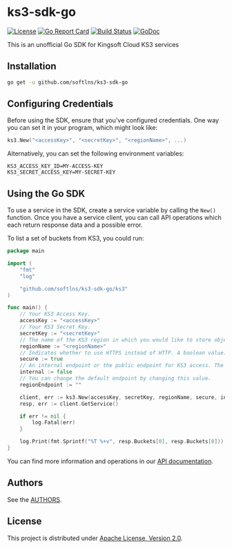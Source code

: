 # ks3-sdk-go

[![License][license-image]][license-url]
[![Go Report Card][report-image]][report-url]
[![Build Status][travis-image]][travis-url]
[![GoDoc][godoc-image]][godoc-url]

This is an  unofficial Go SDK for Kingsoft Cloud KS3 services

## Installation

```bash
go get -u github.com/softlns/ks3-sdk-go

```

## Configuring Credentials

Before using the SDK, ensure that you've configured credentials. One
way you can set it in your program, which might look like:

```go
ks3.New("<accessKey>", "<secretKey>", "<regionName>", ...)
```

Alternatively, you can set the following environment variables:

```
KS3_ACCESS_KEY_ID=MY-ACCESS-KEY
KS3_SECRET_ACCESS_KEY=MY-SECRET-KEY
```

## Using the Go SDK

To use a service in the SDK, create a service variable by calling the `New()`
function. Once you have a service client, you can call API operations which each
return response data and a possible error.

To list a set of buckets from KS3, you could run:

```go
package main

import (
	"fmt"
	"log"

	"github.com/softlns/ks3-sdk-go/ks3"
)

func main() {
	// Your KS3 Access Key.
	accessKey := "<accessKey>"
	// Your KS3 Secret Key.
	secretKey := "<secretKey>"
	// The name of the KS3 region in which you would like to store objects (for example `ks3-cn-beijing`).
	regionName := "<regionName>"
	// Indicates whether to use HTTPS instead of HTTP. A boolean value. The default is true.
	secure := true
	// An internal endpoint or the public endpoint for KS3 access. The default is false.
	internal := false
	// You can change the default endpoint by changing this value.
	regionEndpoint := ""

	client, err := ks3.New(accessKey, secretKey, regionName, secure, internal, regionEndpoint)
	resp, err := client.GetService()

	if err != nil {
		log.Fatal(err)
	}

	log.Print(fmt.Sprintf("%T %+v", resp.Buckets[0], resp.Buckets[0]))
}
```
You can find more information and operations in our
[API documentation][godoc-url].

## Authors

See the [AUTHORS](AUTHORS).

## License

This project is distributed under [Apache License, Version 2.0](LICENSE).



[license-url]: https://www.apache.org/licenses/LICENSE-2.0.html
[license-image]: https://img.shields.io/badge/license-Apache%202-4EB1BA.svg

[report-url]: https://goreportcard.com/report/github.com/softlns/ks3-sdk-go
[report-image]: https://goreportcard.com/badge/github.com/softlns/ks3-sdk-go

[travis-url]: https://travis-ci.org/softlns/ks3-sdk-go
[travis-image]: https://travis-ci.org/softlns/ks3-sdk-go.svg

[godoc-url]: http://godoc.org/github.com/softlns/ks3-sdk-go
[godoc-image]: http://godoc.org/github.com/softlns/ks3-sdk-go?status.png
